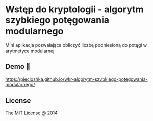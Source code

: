 # Wstęp do kryptologii - algorytm szybkiego potęgowania modularnego

Mini aplikacja pozwalająca obliczyć liczbę podniesioną do potęgi w arytmetyce modularnej.

## Demo 🎉

<https://piecioshka.github.io/wkr-algorytm-szybkiego-potegowania-modularnego/>

## License

[The MIT License](http://piecioshka.mit-license.org/) @ 2014
